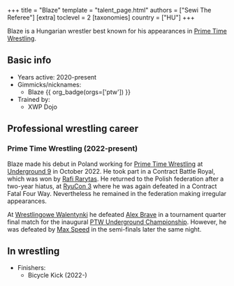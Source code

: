 +++
title = "Blaze"
template = "talent_page.html"
authors = ["Sewi The Referee"]
[extra]
toclevel = 2
[taxonomies]
country = ["HU"]
+++

Blaze is a Hungarian wrestler best known for his appearances in [Prime Time Wrestling](@/o/ptw.md).

## Basic info

* Years active: 2020-present
* Gimmicks/nicknames:
  - Blaze {{ org_badge(orgs=['ptw']) }}
* Trained by:
  - XWP Dojo

## Professional wrestling career

### Prime Time Wrestling (2022-present)

Blaze made his debut in Poland working for [Prime Time Wrestling](@/o/ptw.md) at [Underground 9](@/e/ptw/2022-10-30-ptw-underground-9.md) in October 2022. He took part in a Contract Battle Royal, which was won by [Rafi Rarytas](@/w/rafi.md). He returned to the Polish federation after a two-year hiatus, at [RyuCon 3](@/e/ptw/2024-07-07-ptw-x-ryucon.md) where he was again defeated in a Contract Fatal Four Way. Nevertheless he remained in the federation making irregular appearances.

At [Wrestlingowe Walentynki](@/e/ptw/2025-02-15-ptw-wrestlingowe-walentynki.md) he defeated [Alex Brave](@/w/alex-brave.md) in a tournament quarter final match for the inaugural [PTW Underground Championship](@/c/ptw-underground-championship.md). However, he was defeated by [Max Speed](@/w/max-speed.md) in the semi-finals later the same night.

## In wrestling

* Finishers:
  - Bicycle Kick (2022-)
